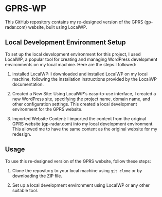 # GPRS-WP

This GitHub repository contains my re-designed version of the GPRS (gp-radar.com) website, built using LocalWP.

## Local Development Environment Setup

To set up the local development environment for this project, I used LocalWP, a popular tool for creating and managing WordPress development environments on my local machine. Here are the steps I followed:

1. Installed LocalWP: I downloaded and installed LocalWP on my local machine, following the installation instructions provided by the LocalWP documentation.

2. Created a New Site: Using LocalWP's easy-to-use interface, I created a new WordPress site, specifying the project name, domain name, and other configuration settings. This created a local development environment for the GPRS website.

3. Imported Website Content: I imported the content from the original GPRS website (gp-radar.com) into my local development environment. This allowed me to have the same content as the original website for my redesign.

## Usage

To use this re-designed version of the GPRS website, follow these steps:

1. Clone the repository to your local machine using `git clone` or by downloading the ZIP file.

2. Set up a local development environment using LocalWP or any other suitable tool.




